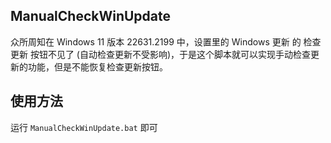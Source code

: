 ## ManualCheckWinUpdate
众所周知在 Windows 11 版本 22631.2199 中，设置里的 Windows 更新 的 检查更新 按钮不见了 (自动检查更新不受影响)，于是这个脚本就可以实现手动检查更新的功能，但是不能恢复检查更新按钮。
## 使用方法
运行 ```ManualCheckWinUpdate.bat``` 即可

